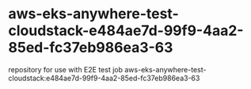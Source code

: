 # aws-eks-anywhere-test-cloudstack-e484ae7d-99f9-4aa2-85ed-fc37eb986ea3-63
repository for use with E2E test job aws-eks-anywhere-test-cloudstack:e484ae7d-99f9-4aa2-85ed-fc37eb986ea3-63
